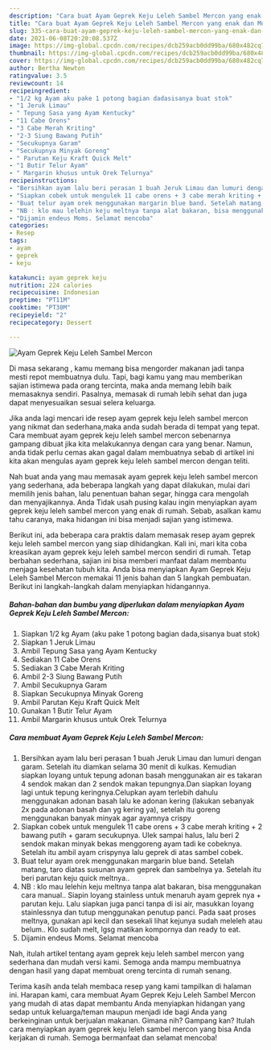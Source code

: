 ```yaml
---
description: "Cara buat Ayam Geprek Keju Leleh Sambel Mercon yang enak dan Mudah Dibuat"
title: "Cara buat Ayam Geprek Keju Leleh Sambel Mercon yang enak dan Mudah Dibuat"
slug: 335-cara-buat-ayam-geprek-keju-leleh-sambel-mercon-yang-enak-dan-mudah-dibuat
date: 2021-06-08T20:20:08.537Z
image: https://img-global.cpcdn.com/recipes/dcb259acb0dd99ba/680x482cq70/ayam-geprek-keju-leleh-sambel-mercon-foto-resep-utama.jpg
thumbnail: https://img-global.cpcdn.com/recipes/dcb259acb0dd99ba/680x482cq70/ayam-geprek-keju-leleh-sambel-mercon-foto-resep-utama.jpg
cover: https://img-global.cpcdn.com/recipes/dcb259acb0dd99ba/680x482cq70/ayam-geprek-keju-leleh-sambel-mercon-foto-resep-utama.jpg
author: Bertha Newton
ratingvalue: 3.5
reviewcount: 14
recipeingredient:
- "1/2 kg Ayam aku pake 1 potong bagian dadasisanya buat stok"
- "1 Jeruk Limau"
- " Tepung Sasa yang Ayam Kentucky"
- "11 Cabe Orens"
- "3 Cabe Merah Kriting"
- "2-3 Siung Bawang Putih"
- "Secukupnya Garam"
- "Secukupnya Minyak Goreng"
- " Parutan Keju Kraft Quick Melt"
- "1 Butir Telur Ayam"
- " Margarin khusus untuk Orek Telurnya"
recipeinstructions:
- "Bersihkan ayam lalu beri perasan 1 buah Jeruk Limau dan lumuri dengan garam. Setelah itu diamkan selama 30 menit di kulkas. Kemudian siapkan loyang untuk tepung adonan basah menggunakan air es takaran 4 sendok makan dan 2 sendok makan tepungnya.Dan siapkan loyang lagi untuk tepung keringnya.Celupkan ayam terlebih dahulu menggunakan adonan basah lalu ke adonan kering (lakukan sebanyak 2x pada adonan basah dan yg kering ya), setelah itu goreng menggunakan banyak minyak agar ayamnya crispy"
- "Siapkan cobek untuk mengulek 11 cabe orens + 3 cabe merah kriting + 2 bawang putih + garam secukupnya. Ulek sampai halus, lalu beri 2 sendok makan minyak bekas menggoreng ayam tadi ke cobeknya. Setelah itu ambil ayam crispynya lalu geprek di atas sambel cobek."
- "Buat telur ayam orek menggunakan margarin blue band. Setelah matang, taro diatas susunan ayam geprek dan sambelnya ya. Setelah itu beri parutan keju quick meltnya.."
- "NB : klo mau lelehin keju meltnya tanpa alat bakaran, bisa menggunakan cara manual.. Siapin loyang stainless untuk menaruh ayam geprek nya + parutan keju. Lalu siapkan juga panci tanpa di isi air, masukkan loyang stainlessnya dan tutup menggunakan penutup panci. Pada saat proses meltnya, gunakan api kecil dan sesekali lihat kejunya sudah meleleh atau belum.. Klo sudah melt, lgsg matikan kompornya dan ready to eat."
- "Dijamin endeus Moms. Selamat mencoba"
categories:
- Resep
tags:
- ayam
- geprek
- keju

katakunci: ayam geprek keju 
nutrition: 224 calories
recipecuisine: Indonesian
preptime: "PT11M"
cooktime: "PT30M"
recipeyield: "2"
recipecategory: Dessert

---
```



![Ayam Geprek Keju Leleh Sambel Mercon](https://img-global.cpcdn.com/recipes/dcb259acb0dd99ba/680x482cq70/ayam-geprek-keju-leleh-sambel-mercon-foto-resep-utama.jpg)

Di masa  sekarang , kamu memang bisa mengorder makanan jadi tanpa mesti repot membuatnya dulu. Tapi, bagi kamu yang mau memberikan sajian istimewa pada orang tercinta, maka anda memang lebih baik memasaknya sendiri. Pasalnya, memasak di rumah lebih sehat dan juga dapat menyesuaikan sesuai selera keluarga.

Jika anda lagi mencari ide resep ayam geprek keju leleh sambel mercon yang nikmat dan sederhana,maka anda sudah berada di tempat yang tepat. Cara membuat ayam geprek keju leleh sambel mercon  sebenarnya gampang dibuat jika kita melakukannya dengan cara yang benar. Namun, anda tidak perlu cemas akan gagal dalam membuatnya 
sebab di artikel ini kita akan mengulas ayam geprek keju leleh sambel mercon dengan teliti.  



Nah buat anda yang mau memasak ayam geprek keju leleh sambel mercon yang sederhana, ada beberapa langkah yang dapat dilakukan, mulai dari memilih jenis bahan, lalu penentuan bahan segar, hingga cara mengolah dan menyajikannya. Anda Tidak usah pusing kalau ingin menyiapkan ayam geprek keju leleh sambel mercon yang enak di rumah. Sebab, asalkan kamu  tahu caranya, maka hidangan ini bisa menjadi sajian yang istimewa.

Berikut ini, ada beberapa cara praktis  dalam memasak resep ayam geprek keju leleh sambel mercon yang siap dihidangkan. Kali ini, mari kita coba kreasikan ayam geprek keju leleh sambel mercon sendiri di rumah. Tetap berbahan sederhana, sajian ini bisa memberi manfaat dalam membantu menjaga kesehatan tubuh kita. Anda bisa menyiapkan Ayam Geprek Keju Leleh Sambel Mercon memakai 11 jenis bahan dan 5 langkah pembuatan. Berikut ini langkah-langkah dalam menyiapkan hidangannya.

<!--inarticleads1-->

##### Bahan-bahan dan bumbu yang diperlukan dalam menyiapkan Ayam Geprek Keju Leleh Sambel Mercon:

1. Siapkan 1/2 kg Ayam (aku pake 1 potong bagian dada,sisanya buat stok)
1. Siapkan 1 Jeruk Limau
1. Ambil  Tepung Sasa yang Ayam Kentucky
1. Sediakan 11 Cabe Orens
1. Sediakan 3 Cabe Merah Kriting
1. Ambil 2-3 Siung Bawang Putih
1. Ambil Secukupnya Garam
1. Siapkan Secukupnya Minyak Goreng
1. Ambil  Parutan Keju Kraft Quick Melt
1. Gunakan 1 Butir Telur Ayam
1. Ambil  Margarin khusus untuk Orek Telurnya




<!--inarticleads2-->

##### Cara membuat Ayam Geprek Keju Leleh Sambel Mercon:

1. Bersihkan ayam lalu beri perasan 1 buah Jeruk Limau dan lumuri dengan garam. Setelah itu diamkan selama 30 menit di kulkas. Kemudian siapkan loyang untuk tepung adonan basah menggunakan air es takaran 4 sendok makan dan 2 sendok makan tepungnya.Dan siapkan loyang lagi untuk tepung keringnya.Celupkan ayam terlebih dahulu menggunakan adonan basah lalu ke adonan kering (lakukan sebanyak 2x pada adonan basah dan yg kering ya), setelah itu goreng menggunakan banyak minyak agar ayamnya crispy
1. Siapkan cobek untuk mengulek 11 cabe orens + 3 cabe merah kriting + 2 bawang putih + garam secukupnya. Ulek sampai halus, lalu beri 2 sendok makan minyak bekas menggoreng ayam tadi ke cobeknya. Setelah itu ambil ayam crispynya lalu geprek di atas sambel cobek.
1. Buat telur ayam orek menggunakan margarin blue band. Setelah matang, taro diatas susunan ayam geprek dan sambelnya ya. Setelah itu beri parutan keju quick meltnya..
1. NB : klo mau lelehin keju meltnya tanpa alat bakaran, bisa menggunakan cara manual.. Siapin loyang stainless untuk menaruh ayam geprek nya + parutan keju. Lalu siapkan juga panci tanpa di isi air, masukkan loyang stainlessnya dan tutup menggunakan penutup panci. Pada saat proses meltnya, gunakan api kecil dan sesekali lihat kejunya sudah meleleh atau belum.. Klo sudah melt, lgsg matikan kompornya dan ready to eat.
1. Dijamin endeus Moms. Selamat mencoba




Nah, itulah artikel tentang  ayam geprek keju leleh sambel mercon  yang sederhana dan mudah versi kami. Semoga anda mampu membuatnya dengan hasil yang dapat membuat oreng tercinta di rumah senang. 

Terima kasih anda telah membaca resep yang kami tampilkan di halaman ini. Harapan kami, cara membuat  Ayam Geprek Keju Leleh Sambel Mercon yang mudah di atas dapat membantu Anda menyiapkan hidangan yang sedap untuk keluarga/teman maupun menjadi ide bagi Anda yang berkeinginan untuk berjualan makanan. Gimana nih? Gampang kan? Itulah cara menyiapkan ayam geprek keju leleh sambel mercon yang bisa Anda kerjakan di rumah. Semoga bermanfaat dan selamat mencoba!

